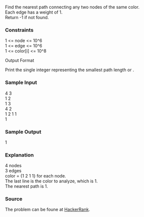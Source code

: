 
Find the nearest path connecting any two nodes of the same color.  
Each edge has a weight of 1.  
Return -1 if not found.  

### Constraints
1 <= node <= 10^6  
1 <= edge <= 10^6  
1 <= color[i] <= 10^8  

Output Format

Print the single integer representing the smallest path length or .

### Sample Input
4 3  
1 2  
1 3  
4 2  
1 2 1 1  
1  

### Sample Output
1  

### Explanation
4 nodes  
3 edges  
color = {1 2 1 1} for each node.  
The last line is the color to analyze, which is 1.  
The nearest path is 1.  

### Source
The problem can be foune at [HackerRank](https://www.hackerrank.com/challenges/find-the-nearest-clone/problem?h_l=interview&isFullScreen=true&playlist_slugs%5B%5D=interview-preparation-kit&playlist_slugs%5B%5D=graphs).
